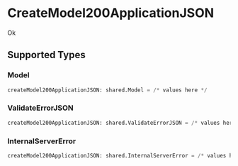 # CreateModel200ApplicationJSON

Ok


## Supported Types

### Model

```python
createModel200ApplicationJSON: shared.Model = /* values here */
```

### ValidateErrorJSON

```python
createModel200ApplicationJSON: shared.ValidateErrorJSON = /* values here */
```

### InternalServerError

```python
createModel200ApplicationJSON: shared.InternalServerError = /* values here */
```

